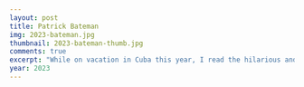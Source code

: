 ```yaml
---
layout: post
title: Patrick Bateman
img: 2023-bateman.jpg
thumbnail: 2023-bateman-thumb.jpg
comments: true
excerpt: "While on vacation in Cuba this year, I read the hilarious and disturbing horror dark comedy novel <em>American Psycho</em> by Bret Easton Ellis. It's probably now my favorite book of all time. I got attached to Patrick Bateman and had to draw him as a wolf in a suit because that's what he is. I tried making him look generic yet conventionally attractive, and he ended up looking sort of like Ted Bundy, which is appropriate. If I were to redraw this or draw him as a human I would of course make him tan, give him amber eyes, and probably thinner eyebrows. Pay no mind to the poorly drawn attire as I had no internet and couldn't look up any references LMAO I can't believe I'm now this guy's age." 
year: 2023
---
```

